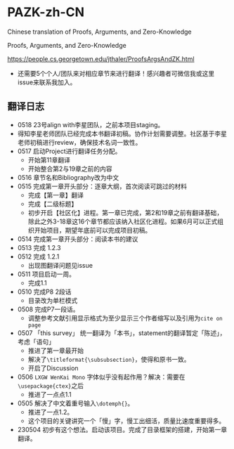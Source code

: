 # PAZK-zh-CN
Chinese translation of Proofs, Arguments, and Zero-Knowledge

Proofs, Arguments, and Zero-Knowledge

https://people.cs.georgetown.edu/jthaler/ProofsArgsAndZK.html

- 还需要5个个人/团队来对相应章节来进行翻译！感兴趣者可微信我或这里issue来联系我加入。


## 翻译日志
- 0518 23号align with李星团队，之前本项目staging。
- 得知李星老师团队已经完成本书翻译初稿。协作计划需要调整。社区基于李星老师初稿进行review，确保技术名词一致性。
- 0517 启动Project进行翻译任务分配。
    - 开始第11章翻译
    - 开始整合第2与19章之前的内容
- 0516 章节名和Bibliography改为中文
- 0515 完成第一章开头部分：逐章大纲，首次阅读可跳过的材料
    - 完成【第一章】翻译
    - 完成【二级标题】
    - 初步开启【社区化】进程。第一章已完成，第2和19章之前有翻译基础，除此之外3-18章这16个章节都应该纳入社区化进程。如果6月可以正式组织开始项目，期望年底前可以完成项目初稿。
- 0514 完成第一章开头部分：阅读本书的建议
- 0513 完成 1.2.3
- 0512 完成 1.2.1 
    - 出现图翻译问题见issue
- 0511 项目启动一周。
    - 完成1.1
- 0510 完成P8 2段话
    - 目录改为单栏模式
- 0508 完成P7一段话。
    - 调整参考文献引用显示格式为至少显示三个作者缩写以及引用为`cite on page`
- 0507 「this survey」 统一翻译为「本书」，statement的翻译暂定「陈述」，考虑「语句」
    - 推进了第一章最开始
    - 解决了`\titleformat{\subsubsection}`，使得和原书一致。
    - 开启了Discussion
- 0506 `LXGW WenKai Mono` 字体似乎没有起作用？解决：需要在`\usepackage{ctex}`之后
    - 推进了一点点1.1
- 0505 解决了中文着重号输入`\dotemph{}`。
    - 推进了一点1.2。
    - 这个项目的关键讲究一个「慢」字，慢工出细活，质量比速度重要得多。
- 230504 初步有这个想法。启动该项目。完成了目录框架的搭建，开始第一章翻译。
